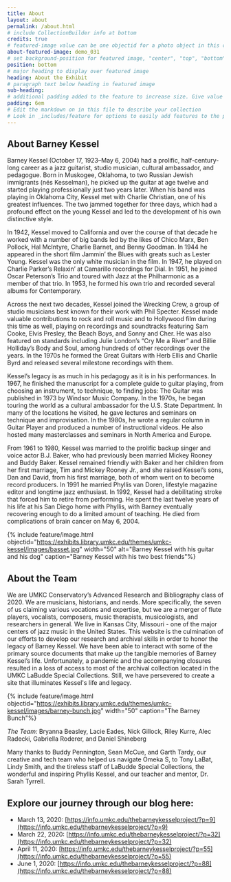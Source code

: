 ```yaml
---
title: About
layout: about
permalink: /about.html
# include CollectionBuilder info at bottom
credits: true
# featured-image value can be one objectid for a photo object in this collection, a relative path to an image in this project, or a full url to any image. If left blank, no featured image will appear at top of About page.
about-featured-image: demo_031
# set background-position for featured image, "center", "top", "bottom"
position: bottom
# major heading to display over featured image
heading: About the Exhibit
# paragraph text below heading in featured image
sub-heading:
# additional padding added to the feature to increase size. Give value in em or px, e.g. "5em".
padding: 6em
# Edit the markdown on in this file to describe your collection
# Look in _includes/feature for options to easily add features to the page
---
```


## About Barney Kessel

Barney Kessel (October 17, 1923–May 6, 2004) had a prolific, half-century-long career as a jazz guitarist, studio musician, cultural ambassador, and pedagogue. Born in Muskogee, Oklahoma, to two Russian Jewish immigrants (nés Kesselman), he picked up the guitar at age twelve and started playing professionally just two years later. When his band was playing in Oklahoma City, Kessel met with Charlie Christian, one of his greatest influences. The two jammed together for three days, which had a profound effect on the young Kessel and led to the development of his own distinctive style.

In 1942, Kessel moved to California and over the course of that decade he worked with a number of big bands led by the likes of Chico Marx, Ben Pollock, Hal McIntyre, Charlie Barnet, and Benny Goodman. In 1944 he appeared in the short film Jammin’ the Blues with greats such as Lester Young. Kessel was the only white musician in the film. In 1947, he played on Charlie Parker’s Relaxin’ at Camarillo recordings for Dial. In 1951, he joined Oscar Peterson’s Trio and toured with Jazz at the Philharmonic as a member of that trio. In 1953, he formed his own trio and recorded several albums for Contemporary.

Across the next two decades, Kessel joined the Wrecking Crew, a group of studio musicians best known for their work with Phil Specter. Kessel made valuable  contributions to rock and roll music and to Hollywood film during this time as well, playing on recordings and soundtracks featuring Sam Cooke, Elvis Presley, the Beach Boys, and Sonny and Cher. He was also featured on standards including Julie London’s “Cry Me a River” and Billie Holliday’s Body and Soul, among hundreds of other recordings over the years. In the 1970s he formed the Great Guitars with Herb Ellis and Charlie Byrd and released several milestone recordings with them.

Kessel’s legacy is as much in his pedagogy as it is in his performances. In 1967, he finished the manuscript for a complete guide to guitar playing, from choosing an instrument, to technique, to finding jobs: The Guitar was published in 1973 by Windsor Music Company. In the 1970s, he began touring the world as a cultural ambassador for the U.S. State Department. In many of the locations he visited, he gave lectures and seminars on technique and improvisation. In the 1980s, he wrote a regular column in Guitar Player and produced a number of instructional videos. He also hosted many masterclasses and seminars in North America and Europe.

From 1961 to 1980, Kessel was married to the prolific backup singer and voice actor B.J. Baker, who had previously been married Mickey Rooney and Buddy Baker. Kessel remained friendly with Baker and her children from her first marriage, Tim and Mickey Rooney Jr., and she raised Kessel’s sons, Dan and David, from his first marriage, both of whom went on to become record producers. In 1991 he married Phyllis van Doren, lifestyle magazine editor and longtime jazz enthusiast. In 1992, Kessel had a debilitating stroke that forced him to retire from performing. He spent the last twelve years of his life at his San Diego home with Phyllis, with Barney eventually recovering enough to do a limited amount of teaching. He died from complications of brain cancer on May 6, 2004.

{% include feature/image.html objectid="https://exhibits.library.umkc.edu/themes/umkc-kessel/images/basset.jpg" width="50" alt="Barney Kessel with his guitar and his dog" caption="Barney Kessel with his two best friends"%}

## About the Team

We are UMKC Conservatory’s Advanced Research and Bibliography class of 2020. We are musicians, historians, and nerds. More specifically, the seven of us claiming various vocations and expertise, but we are a merger of flute players, vocalists, composers, music therapists, musicologists, and researchers in general.  We live in Kansas City, Missouri - one of the major centers of jazz music in the United States. This website is the culmination of our efforts to develop our research and archival skills in order to honor the legacy of Barney Kessel. We have been able to interact with some of the primary source documents that make up the tangible memories of Barney Kessel’s life. Unfortunately, a pandemic and the accompanying closures resulted in a loss of access to most of the archival collection located in the UMKC LaBudde Special Collections. Still, we have persevered to create a site that illuminates Kessel's life and legacy. 

{% include feature/image.html objectid="https://exhibits.library.umkc.edu/themes/umkc-kessel/images/barney-bunch.jpg" width="50" caption="The Barney Bunch"%}

*The Team:* Bryanna Beasley, Lacie Eades, Nick Gillock, Riley Kurre, Alec Radecki, Gabriella Roderer, and Daniel Shineberg

Many thanks to Buddy Pennington, Sean McCue, and Garth Tardy, our creative and tech team who helped us navigate Omeka S, to Tony LaBat, Lindy Smith, and the tireless staff of LaBudde Special Collections, the wonderful and inspiring Phyllis Kessel, and our teacher and mentor, Dr. Sarah Tyrrell.

## Explore our journey through our blog here:

- March 13, 2020: [https://info.umkc.edu/thebarneykesselproject/?p=9](https://info.umkc.edu/thebarneykesselproject/?p=9)
- March 22, 2020: [https://info.umkc.edu/thebarneykesselproject/?p=32](https://info.umkc.edu/thebarneykesselproject/?p=32)
- April 11, 2020: [https://info.umkc.edu/thebarneykesselproject/?p=55](https://info.umkc.edu/thebarneykesselproject/?p=55)
- June 1, 2020: [https://info.umkc.edu/thebarneykesselproject/?p=88](https://info.umkc.edu/thebarneykesselproject/?p=88)

